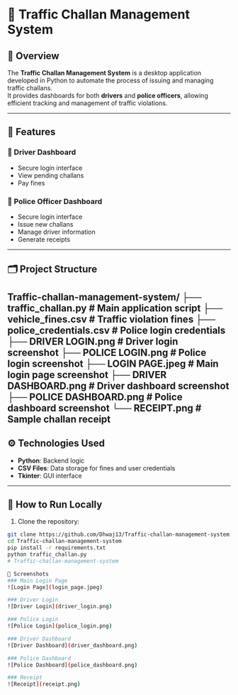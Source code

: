 # 🚦 Traffic Challan Management System

## 📌 Overview
The **Traffic Challan Management System** is a desktop application developed in Python to automate the process of issuing and managing traffic challans.  
It provides dashboards for both **drivers** and **police officers**, allowing efficient tracking and management of traffic violations.

---

## 🔧 Features

### 🚗 Driver Dashboard
- Secure login interface
- View pending challans
- Pay fines

### 👮 Police Officer Dashboard
- Secure login interface
- Issue new challans
- Manage driver information
- Generate receipts

---

## 🗂 Project Structure
Traffic-challan-management-system/
├── traffic_challan.py # Main application script
├── vehicle_fines.csv # Traffic violation fines
├── police_credentials.csv # Police login credentials
├── DRIVER LOGIN.png # Driver login screenshot
├── POLICE LOGIN.png # Police login screenshot
├── LOGIN PAGE.jpeg # Main login page screenshot
├── DRIVER DASHBOARD.png # Driver dashboard screenshot
├── POLICE DASHBOARD.png # Police dashboard screenshot
└── RECEIPT.png # Sample challan receipt
---

## ⚙️ Technologies Used
- **Python**: Backend logic
- **CSV Files**: Data storage for fines and user credentials
- **Tkinter**: GUI interface

---

## 🚀 How to Run Locally

1. Clone the repository:
```bash
git clone https://github.com/Dhwaj13/Traffic-challan-management-system.git
cd Traffic-challan-management-system
pip install -r requirements.txt
python traffic_challan.py
# Traffic-challan-management-system

📸 Screenshots
### Main Login Page
![Login Page](login_page.jpeg)

### Driver Login
![Driver Login](driver_login.png)

### Police Login
![Police Login](police_login.png)

### Driver Dashboard
![Driver Dashboard](driver_dashboard.png)

### Police Dashboard
![Police Dashboard](police_dashboard.png)

### Receipt
![Receipt](receipt.png)
